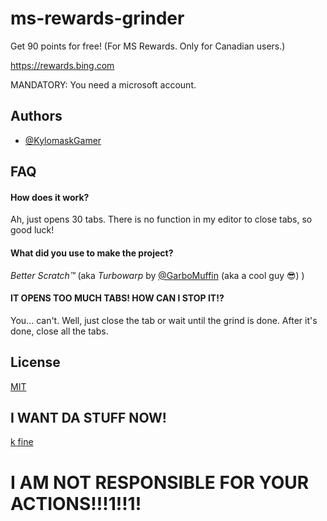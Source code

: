 
# ms-rewards-grinder

Get 90 points for free!
(For MS Rewards. Only for Canadian users.)

https://rewards.bing.com 

MANDATORY: You need a microsoft account.

## Authors

- [@KylomaskGamer](https://www.github.com/KylomaskGamer)


## FAQ

#### How does it work?

Ah, just opens 30 tabs. There is no function in my editor to close tabs, so good luck!

#### What did you use to make the project?

*Better Scratch™* (aka *Turbowarp* by [@GarboMuffin](https://github.com/GarboMuffin) (aka a cool guy 😎) )

#### IT OPENS TOO MUCH TABS! HOW CAN I STOP IT!?

You... can't. Well, just close the tab or wait until the grind is done. After it's done, close all the tabs.


## License

[MIT](https://choosealicense.com/licenses/mit/)

## I WANT DA STUFF NOW!

[k fine](https://kylomaskgamer.github.io/ms-rewards-grinder/)

# I AM NOT RESPONSIBLE FOR YOUR ACTIONS!!!1!!1!
